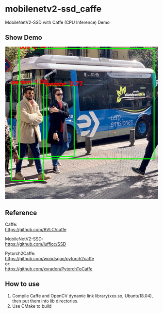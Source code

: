 # mobilenetv2-ssd_caffe
MobileNetV2-SSD with Caffe (CPU Inference) Demo  
## Show Demo
![image](https://github.com/yukiwsf/mobilenetv2-ssd_caffe/blob/master/data/result.png)
## Reference
Caffe:  
https://github.com/BVLC/caffe  


MobileNetV2-SSD:  
https://github.com/lufficc/SSD  


Pytorch2Caffe:  
https://github.com/woodsgao/pytorch2caffe  
or:  
https://github.com/xxradon/PytorchToCaffe  
## How to use
1. Compile Caffe and OpenCV dynamic link library(xxx.so, Ubuntu18.04), then put them into lib directories.
2. Use CMake to build
